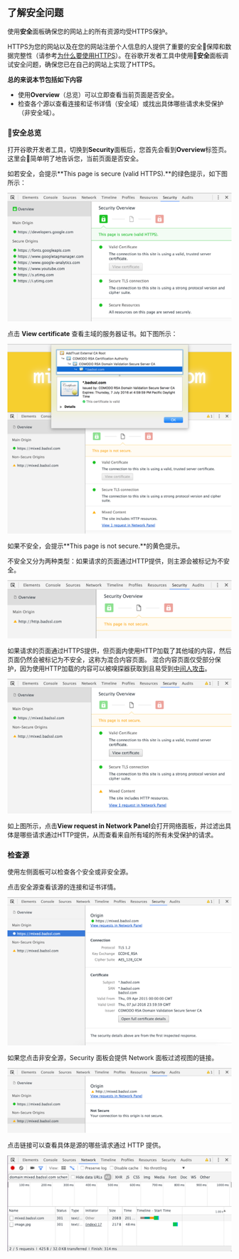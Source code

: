 <!-- toc -->

## 了解安全问题

使用**安全**面板确保您的网站上的所有资源均受HTTPS保护。

HTTPS为您的网站以及在您的网站注册个人信息的人提供了重要的安全保障和数据完整性（请参考[为什么要使用HTTPS](https://developers.google.com/web/fundamentals/security/encrypt-in-transit/why-https)）。在谷歌开发者工具中使用**安全**面板调试安全问题，确保您已在自己的网站上实现了HTTPS。

**总的来说本节包括如下内容**

- 使用**Overview**（总览）可以立即查看当前页面是否安全。
- 检查各个源以查看连接和证书详情（安全域）或找出具体哪些请求未受保护（非安全域）。

### 安全总览

打开谷歌开发者工具，切换到**Security**面板后，您首先会看到**Overview**标签页。这里会简单明了地告诉您，当前页面是否安全。 

如若安全，会提示**This page is secure (valid HTTPS).**的绿色提示，如下图所示：

![](/assets/security/overview-secure.png)

点击 **View certificate** 查看主域的服务器证书。如下图所示：

![](/assets/security/view-certificate.png)

如果不安全，会提示**This page is not secure.**的黄色提示。

不安全又分为两种类型：如果请求的页面通过HTTP提供，则主源会被标记为不安全。

![](/assets/security/overview-non-secure.png)

如果请求的页面通过HTTPS提供，但页面内使用HTTP加载了其他域的内容，然后页面仍然会被标记为不安全，这称为混合内容页面。 混合内容页面仅受部分保护，因为使用HTTP加载的内容可以被嗅探器获取到且易受到[中间人攻击](http://baike.baidu.com/item/%E4%B8%AD%E9%97%B4%E4%BA%BA%E6%94%BB%E5%87%BB)。

![](/assets/security/overview-mixed.png)

如上图所示，点击**View request in Network Panel**会打开网络面板，并过滤出具体是哪些请求通过HTTP提供，从而查看来自所有域的所有未受保护的请求。

### 检查源

使用左侧面板可以检查各个安全或非安全源。

点击安全源查看该源的连接和证书详情。

![](/assets/security/origin-detail-secure.png)

如果您点击非安全源，Security 面板会提供 Network 面板过滤视图的链接。

![](/assets/security/origin-detail-non-secure.png)

点击链接可以查看具体是源的哪些请求通过 HTTP 提供。

![](/assets/security/network-one.png)